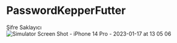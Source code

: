 # PasswordKepperFutter
Şifre Saklayıcı
![Simulator Screen Shot - iPhone 14 Pro - 2023-01-17 at 13 05 06](https://user-images.githubusercontent.com/62288196/212880353-e7688f01-30de-4822-a05d-709abcaf5752.png)
